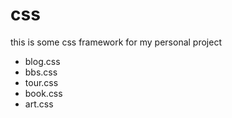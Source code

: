 css
===

this is some css framework for my personal project

- blog.css
- bbs.css
- tour.css
- book.css
- art.css
 
